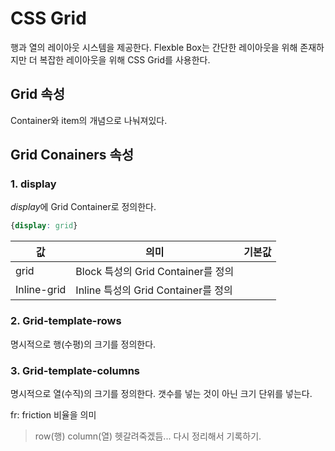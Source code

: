 # CSS Grid

행과 열의 레이아웃 시스템을 제공한다. Flexble Box는 간단한 레이아웃을 위해 존재하지만 더 복잡한 레이아웃을 위해 CSS Grid를 사용한다.



## Grid 속성

Container와 item의 개념으로 나눠져있다.



## Grid Conainers 속성

### 1. display

*display*에 Grid Container로 정의한다.

~~~ css
{display: grid}
~~~

| 값          | 의미                                | 기본값 |
| ----------- | ----------------------------------- | ------ |
| grid        | Block 특성의 Grid Container를 정의  |        |
| Inline-grid | Inline 특성의 Grid Container를 정의 |        |



### 2. Grid-template-rows

명시적으로 행(수평)의 크기를 정의한다.

### 3. Grid-template-columns

명시적으로 열(수직)의 크기를 정의한다. 갯수를 넣는 것이 아닌 크기 단위를 넣는다. 

fr: friction 비율을 의미

> row(행) column(열) 헷갈려죽겠듬... 다시 정리해서 기록하기.







